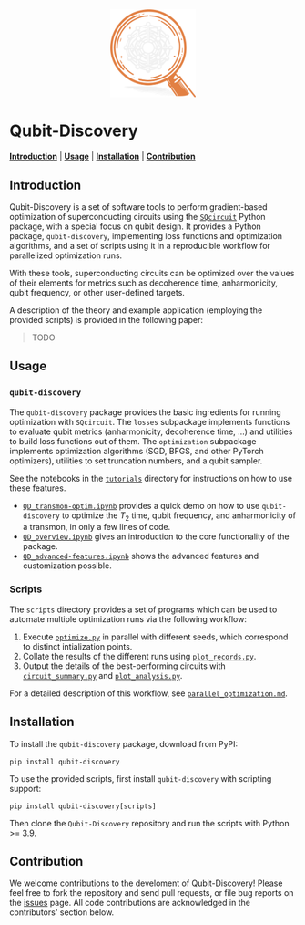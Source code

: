 <div align="center"> <picture>
  <source media="(prefers-color-scheme: dark)" srcset="pics/dark_logo_qd.png">
  <source media="(prefers-color-scheme: light)" srcset="pics/light_logo_qd.png">
  <img alt="Logo image" src="pics/dark_logo_qd.png" width="150" height="auto">
</picture></div>

# Qubit-Discovery
[**Introduction**](##Introduction)
| [**Usage**](##Usage)
| [**Installation**](##Installation)
| [**Contribution**](##Contribution)

## Introduction

Qubit-Discovery is a set of software tools to perform gradient-based optimization of superconducting circuits using the [`SQcircuit`](https://github.com/stanfordLINQS/SQcircuit) Python package, with a special focus on qubit design. It provides a Python package, `qubit-discovery`, implementing loss functions and optimization algorithms, and a set of scripts using it in a reproducible workflow for parallelized optimization runs.

With these tools, superconducting circuits can be optimized over the values of their elements for metrics such as decoherence time, anharmonicity, qubit frequency, or other user-defined targets.

A description of the theory and example application (employing the provided scripts) is provided in the following paper:
> TODO

## Usage

### `qubit-discovery`

The `qubit-discovery` package provides the basic ingredients for running optimization with `SQcircuit`. The `losses` subpackage implements functions to evaluate qubit metrics (anharmonicity, decoherence time, …) and utilities to build loss functions out of them. The `optimization` subpackage implements optimization algorithms (SGD, BFGS, and other PyTorch optimizers), utilities to set truncation numbers, and a qubit sampler.

See the notebooks in the [`tutorials`](tutorials/) directory for instructions on how to use these features.
- [`QD_transmon-optim.ipynb`](tutorials/QD_transmon-optim.ipynb) provides a quick demo on how to use `qubit-discovery` to optimize the $T_2$ time, qubit frequency, and anharmonicity of a transmon, in only a few lines of code.
- [`QD_overview.ipynb`](tutorials/QD_overview.ipynb) gives an introduction to the core functionality of the package.
- [`QD_advanced-features.ipynb`](tutorials/QD_advanced-features.ipynb) shows the advanced features and customization possible.

### Scripts

The `scripts` directory provides a set of programs which can be used to automate multiple optimization runs via the following workflow:
1. Execute [`optimize.py`](scripts/optimize.py) in parallel with different seeds, which correspond to distinct intialization points.
2. Collate the results of the different runs using [`plot_records.py`](scripts/plot_records.py).
3. Output the details of the best-performing circuits with [`circuit_summary.py`](scripts/circuit_summary.py) and [`plot_analysis.py`](scripts/plot_analysis.py).

For a detailed description of this workflow, see [`parallel_optimization.md`](tutorials/parallel_optimization.md).

## Installation

To install the `qubit-discovery` package, download from  PyPI:
```
pip install qubit-discovery
```

To use the provided scripts, first install `qubit-discovery` with scripting support:
```
pip install qubit-discovery[scripts]
```
Then clone the `Qubit-Discovery` repository and run the scripts with Python >= 3.9.

## Contribution

We welcome contributions to the develoment of Qubit-Discovery! Please feel free to fork the repository and send pull requests, or file bug reports on the [issues](https://github.com/stanfordLINQS/Qubit-Discovery/issues) page. All code contributions are acknowledged in the contributors' section below.
